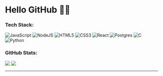 # Hello GitHub 👋🏻


<h3>Tech Stack:</h3>

![JavaScript](https://img.shields.io/badge/javascript-%23323330.svg?style=for-the-badge&logo=javascript&logoColor=%23F7DF1E) ![NodeJS](https://img.shields.io/badge/node.js-6DA55F?style=for-the-badge&logo=node.js&logoColor=white) ![HTML5](https://img.shields.io/badge/html5-%23E34F26.svg?style=for-the-badge&logo=html5&logoColor=white) ![CSS3](https://img.shields.io/badge/css3-%231572B6.svg?style=for-the-badge&logo=css3&logoColor=white) ![React](https://img.shields.io/badge/react-%2320232a.svg?style=for-the-badge&logo=react&logoColor=%2361DAFB) ![Postgres](https://img.shields.io/badge/postgres-%23316192.svg?style=for-the-badge&logo=postgresql&logoColor=white) ![C](https://img.shields.io/badge/c-%2300599C.svg?style=for-the-badge&logo=c&logoColor=white) ![Python](https://img.shields.io/badge/python-3670A0?style=for-the-badge&logo=python&logoColor=ffdd54)


<h3>GitHub Stats:</h3>

<!-- ![](https://github-readme-stats.vercel.app/api?username=jurayevdasturchi&theme=highcontrast&hide_border=true&include_all_commits=true&count_private=false) <br/> -->
![](https://github-stats-alpha.vercel.app/api?username={your-github-username}&cc=000&tc=fff&ic=fff&bc=000)
![](https://github-readme-stats.vercel.app/api/top-langs/?username=jurayevdasturchi&theme=highcontrast&hide_border=true&include_all_commits=true&count_private=false&layout=compact)<br/>
<!-- ![](https://github-readme-streak-stats.herokuapp.com/?user=jurayevdasturchi&theme=highcontrast&hide_border=true)<br/> -->
<!-- ![](https://github-readme-stats.vercel.app/api/top-langs/?username=jurayevdasturchi&theme=highcontrast&hide_border=true&include_all_commits=false&count_private=false&layout=compact) -->



---
<!-- [![](https://visitcount.itsvg.in/api?id=jurayevdasturchi&icon=0&color=0)](https://visitcount.itsvg.in) -->

<!-- Proudly created with GPRM ( https://gprm.itsvg.in ) -->
